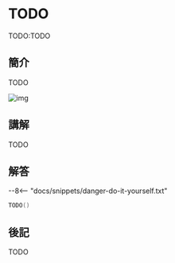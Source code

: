 # TODO

TODO:TODO

## 簡介

TODO

![img](https://imagedelivery.net/cdkaXPuFls5qlrh3GM4hfA/218b51c7-bdec-40db-4d5d-d169cb410800/public)

## 講解

TODO

## 解答

--8<-- "docs/snippets/danger-do-it-yourself.txt"

```swift linenums="1"
TODO()
```

## 後記

TODO
